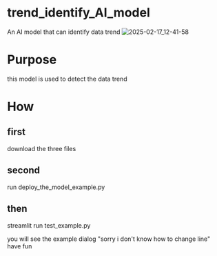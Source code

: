 # trend_identify_AI_model
An AI model that can identify data trend
![2025-02-17_12-41-58](https://github.com/user-attachments/assets/a7e10242-4653-437c-856d-79b2442c078c)
# Purpose
this model is used to detect the data trend
# How
## first
download the three files
## second 
run deploy_the_model_example.py
## then
streamlit run test_example.py

you will see the example dialog "sorry i don't know how to change line"
have fun
